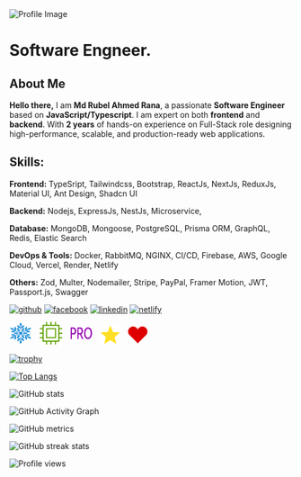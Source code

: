 <img src="https://ozdfjxhqdgcddulnrscf.supabase.co/storage/v1/object/sign/assets/github-banner-image.jpg?token=eyJhbGciOiJIUzI1NiIsInR5cCI6IkpXVCIsImtpZCI6InN0b3JhZ2UtdXJsLXNpZ25pbmcta2V5Xzc0NzI2MWNiLWM4ZmYtNDkwNC05YTJlLTRiYmNlMjI1MGJjZCJ9.eyJ1cmwiOiJhc3NldHMvZ2l0aHViLWJhbm5lci1pbWFnZS5qcGciLCJpYXQiOjE3NDc0ODg1MjksImV4cCI6MzE3MTA3NDg4NTI5fQ.hqyf7fVOV5JjEdX4oki_MwLCoeUlhJxpUrfJ5RxdbJc" alt="Profile Image" width="100%" height="300" style={{borderRadius:20}}>

# Software Engneer.

## About Me
**Hello there,** I am **Md Rubel Ahmed Rana**, a passionate **Software Engineer** based on **JavaScript/Typescript**. I am expert on both **frontend** and **backend**. With **2 years** of hands-on experience on Full-Stack role designing high-performance, scalable, and production-ready web applications. 

## Skills: 
**Frontend:** TypeSript, Tailwindcss, Bootstrap, ReactJs, NextJs, ReduxJs, Material UI, Ant Design, Shadcn UI

**Backend:** Nodejs, ExpressJs, NestJs,  Microservice,

**Database:** MongoDB, Mongoose, PostgreSQL, Prisma ORM,  GraphQL, Redis, Elastic Search

**DevOps & Tools:**  Docker, RabbitMQ, NGINX, CI/CD, Firebase, AWS, Google Cloud, Vercel, Render, Netlify

**Others:** Zod, Multer, Nodemailer, Stripe, PayPal, Framer Motion, JWT, Passport.js, Swagger



[<img src='https://cdn.jsdelivr.net/npm/simple-icons@3.0.1/icons/github.svg' alt='github' height='40' color='#000000'>](https://github.com/Md-Rubel-Ahmed-Rana) 
[<img src='https://cdn.jsdelivr.net/npm/simple-icons@3.0.1/icons/facebook.svg' alt='facebook' height='40'>](https://www.facebook.com/mdrubelahmed.rana.98)
[<img src='https://cdn.jsdelivr.net/npm/simple-icons@3.0.1/icons/linkedin.svg' alt='linkedin' height='40'>](https://www.linkedin.com/in/Md-Rubel-Ahmed-Rana/)
[<img src='https://cdn.jsdelivr.net/npm/simple-icons@3.0.1/icons/netlify.svg' alt='netlify' height='40'>](https://app.netlify.com/teams/md-rubel-ahmed-rana/overview?_ga=2.223484891.1139066348.1662715345-1235135303.1661012361)  



<a href='https://archiveprogram.github.com/'><img src='https://raw.githubusercontent.com/acervenky/animated-github-badges/master/assets/acbadge.gif' width='40' height='40'></a> <a href='https://docs.github.com/en/developers'><img src='https://raw.githubusercontent.com/acervenky/animated-github-badges/master/assets/devbadge.gif' width='40' height='40'></a> <a href='https://github.com/pricing'><img src='https://raw.githubusercontent.com/acervenky/animated-github-badges/master/assets/pro.gif' width='40' height='40'></a> <a href='https://stars.github.com/'><img src='https://raw.githubusercontent.com/acervenky/animated-github-badges/master/assets/starbadge.gif' width='35' height='35'></a> <a href='https://docs.github.com/en/github/supporting-the-open-source-community-with-github-sponsors'><img src='https://raw.githubusercontent.com/acervenky/animated-github-badges/master/assets/sponsorbadge.gif' width='35' height='35'></a> 

[![trophy](https://github-profile-trophy.vercel.app/?username=Md-Rubel-Ahmed-Rana)](https://github.com/ryo-ma/github-profile-trophy)

[![Top Langs](https://github-readme-stats.vercel.app/api/top-langs/?username=Md-Rubel-Ahmed-Rana)](https://github.com/anuraghazra/github-readme-stats)

![GitHub stats](https://github-readme-stats.vercel.app/api?username=Md-Rubel-Ahmed-Rana&show_icons=true)  

![GitHub Activity Graph](https://activity-graph.herokuapp.com/graph?username=Md-Rubel-Ahmed-Rana)  

![GitHub metrics](https://metrics.lecoq.io/Md-Rubel-Ahmed-Rana)  

![GitHub streak stats](https://github-readme-streak-stats.herokuapp.com/?user=Md-Rubel-Ahmed-Rana)  

![Profile views](https://gpvc.arturio.dev/Md-Rubel-Ahmed-Rana)  
